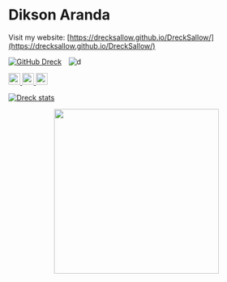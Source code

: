 # Dikson Aranda

Visit my website: [https://drecksallow.github.io/DreckSallow/](https://drecksallow.github.io/DreckSallow/)

[![GitHub Dreck](https://img.shields.io/github/followers/DreckSallow?label=follow&style=social)](https://github.com/DreckSallow)&emsp;![d](https://visitor-badge.laobi.icu/badge?page_id=DreckSallow/DreckSallow)


<p align="left"> 
  <a href="https://www.linkedin.com/in/dikson-aranda/">
    <img src="https://img.shields.io/badge/linkedin-%230077B5.svg?&style=for-the-badge&logo=linkedin&logoColor=white" height=23>
  </a>
  <a href="mailto:arandadikson@gmail.com">
    <img src="https://img.shields.io/badge/Gmail-D14836?style=for-the-badge&logo=gmail&logoColor=white" height=23>
  </a> 
  <a href="https://github.com/DreckSallow/">
    <img src="https://img.shields.io/badge/GitHub-100000?style=for-the-badge&logo=github&logoColor=white" height=23>
  </a> 
  <!-- <a href="https://t.me/HalemoGPA">
   <img src="https://img.shields.io/badge/Telegram-2CA5E0?style=for-the-badge&logo=telegram&logoColor=white" height=23>
  </a> -->
</p>


[![Dreck stats](https://github-readme-stats.vercel.app/api?username=DreckSallow&show_icons=true&theme=radical&count_private=true)](https://github.com/DreckSallow/)

<p align="center">
  <a href="https://github.com/DreckSallow/">
    <img width=325  src="https://github-readme-stats.vercel.app/api/top-langs/?username=DreckSallow&hide=c%23,powershell,Mathematica,Ruby,Objective-C,Objective-C%2b%2b,Cuda&title_color=61dafb&text_color=ffffff&icon_color=61dafb&bg_color=20232a&langs_count=8&layout=compact&border_color=61dafb&hide_border=true" />
 </a>
</p>

